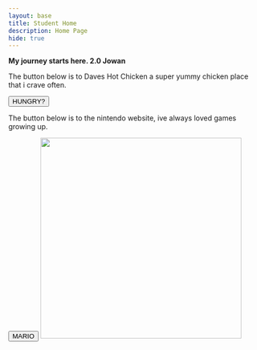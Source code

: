 ```yaml
---
layout: base
title: Student Home 
description: Home Page
hide: true
---
```


**My journey starts here. 2.0 Jowan**


<div>
    <p> The button below is to Daves Hot Chicken a super yummy chicken place that i crave often.</p>
</div>
<a herf="https://daveshotchicken.com/">
<button>HUNGRY?</button>
</a>


<div>
    <p> The button below is to the nintendo website, ive always loved games growing up.</p>
</div>
<a herf="https://www.nintendo.com/us/?srsltid=AfmBOopAp1lkrbSCFCDzDvHEwLUnWC6_Ozmhdtcr8zHI_xV5yrJVZeGH">
<button>MARIO</button>
</a>












<img src="https://i.pinimg.com/originals/25/e3/f7/25e3f70fbcd49d9798d8f2f6e43fa1c4.gif" width="400" height="400">
